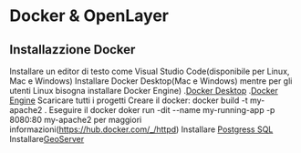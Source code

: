 # Docker & OpenLayer

## Installazzione Docker
Installare un editor di testo come Visual Studio Code(disponibile per Linux, Mac e Windows)
Installare Docker Desktop(Mac e Windows) mentre per gli utenti Linux bisogna installare Docker Engine)
 .[Docker Desktop](https://www.docker.com/products/docker-desktop)
 .[Docker Engine](https://docs.docker.com/engine/install/ubuntu)
Scaricare tutti i progetti
Creare il docker: docker build -t my-apache2 .
Eseguire il docker doker run -dit --name my-running-app -p 8080:80 my-apache2
per maggiori informazioni(https://hub.docker.com/_/httpd)
Installare [Postgress SQL](https://hub.docker.com/_/postgres)
Installare[GeoServer](https://hub.docker.com/r/kartoza/geoserver)


 




